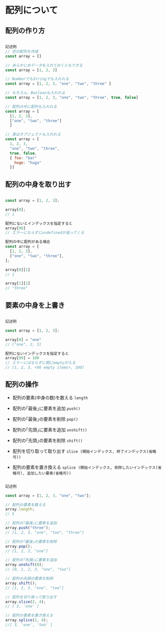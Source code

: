 # 配列について

## 配列の作り方

```JavaScript

記述例
// 空の配列を作成
const array = []

// あらかじめデータを入れておくともできる
const array = [1, 2, 3]

// NumberでもStringでも入れれる
const array = [1, 2, 3, "one", "two", "three" ]

// もちろん、Booleanも入れれる
const array = [1, 2, 3, "one", "two", "three", true, false]

// 配列の中に配列も入れれる
const array = [
  [1, 2, 3],
  ["one", "two", "three"]
  ]

// 実はオブジェクトも入れれる
const array = [
  1, 2, 3,
  "one", "two", "three",
  true, false,
  { foo: "bar"
    hoge: "huga"
  }]

```

## 配列の中身を取り出す

```JavaScript

const array = [1, 2, 3];

array[0];
// 1

配列にないとインデックスを指定すると
array[99]
// エラーにならずにundefinedが返ってくる

配列の中に配列がある場合
const array = [
  [1, 2, 3],
  ["one", "two", "three"],
];

array[0][1]
// 1

array[1][2]
// "three"

```

## 要素の中身を上書き

```JavaScript

記述例

const array = [1, 2, 3];

array[0] = "one"
// ["one", 2, 3]

配列にないインデックスを指定すると
array[99] = 100
// エラーにはならずに間にemptyが入る
// [1, 2, 3, <96 empty items>, 100]

```

## 配列の操作

- 配列の要素(中身の数)を数える `length`

- 配列の｢最後｣に要素を追加 `push()`
- 配列の｢最後｣の要素を削除 `pop()`

- 配列の｢先頭｣に要素を追加 `unshift()`
- 配列の｢先頭｣の要素を削除 `shift()`

- 配列を切り取って取り出す
  `slice (開始インデックス, 終了インデックス(省略可))`

- 配列の要素を置き換える
  `splice (開始インデックス, 削除したいインデックス(省略可), 追加したい要素(省略可))`

```JavaScript

記述例

const array = [1, 2, 3, "one", "two"];

// 配列の要素を数える
array.length;
// 5

// 配列の｢最後｣に要素を追加
array.push("three");
// [1, 2, 3, "one", "two", "three"]

// 配列の｢最後｣の要素を削除
array.pop();
// [1, 2, 3, "one"]

// 配列の｢先頭｣に要素を追加
array.unshift(0);
// [0, 1, 2, 3, "one", "two"]

// 配列の先頭の要素を削除
array.shift();
// [1, 2, 3, "one", "two"]

// 配列を切り取って取り出す
array.slice(2, 4);
// [ 3, 'one' ]

// 配列の要素を置き換える
array.splice(2, 4);
//[ 3, 'one', 'two' ]

```
